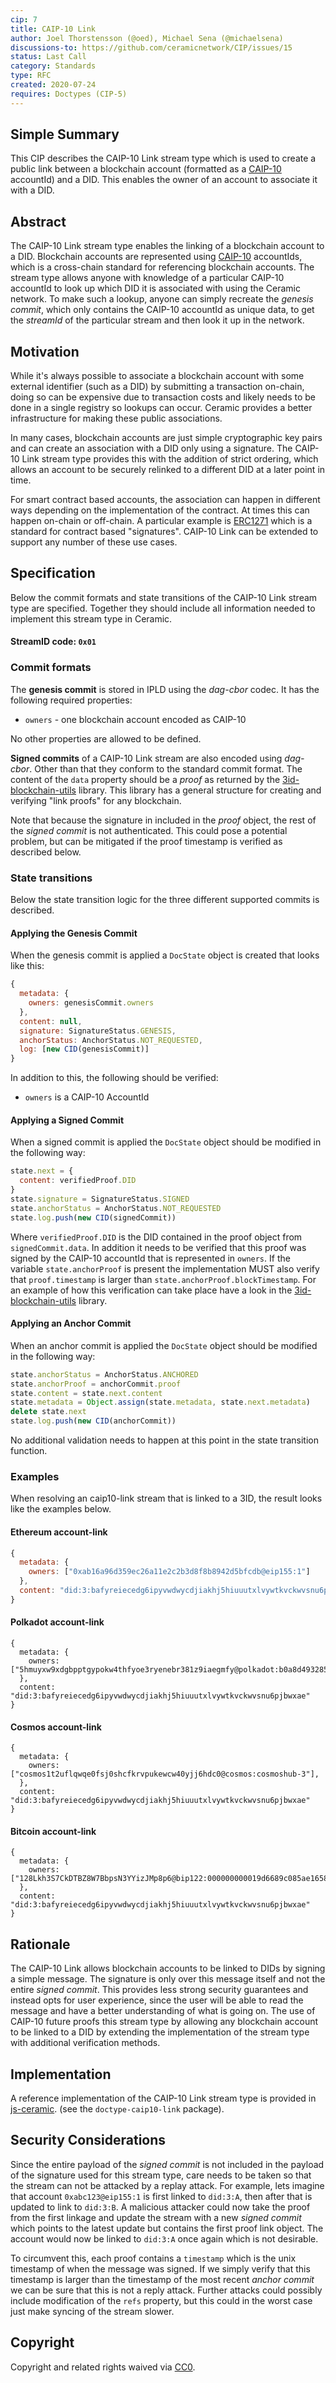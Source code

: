 ```yaml
---
cip: 7
title: CAIP-10 Link
author: Joel Thorstensson (@oed), Michael Sena (@michaelsena)
discussions-to: https://github.com/ceramicnetwork/CIP/issues/15
status: Last Call
category: Standards
type: RFC
created: 2020-07-24
requires: Doctypes (CIP-5)
---
```


## Simple Summary

This CIP describes the CAIP-10 Link stream type which is used to create a public link between a blockchain account (formatted as a [CAIP-10](https://github.com/ChainAgnostic/CAIPs/blob/master/CAIPs/caip-10.md) accountId) and a DID. This enables the owner of an account to associate it with a DID. 


## Abstract

The CAIP-10 Link stream type enables the linking of a blockchain account to a DID. Blockchain accounts are represented using [CAIP-10](https://github.com/ChainAgnostic/CAIPs/blob/master/CAIPs/caip-10.md) accountIds, which is a cross-chain standard for referencing blockchain accounts. The stream type allows anyone with knowledge of a particular CAIP-10 accountId to look up which DID it is associated with using the Ceramic network. To make such a lookup, anyone can simply recreate the *genesis commit*, which only contains the CAIP-10 accountId as unique data, to get the *streamId* of the particular stream and then look it up in the network. 


## Motivation

While it's always possible to associate a blockchain account with some external identifier (such as a DID) by submitting a transaction on-chain, doing so can be expensive due to transaction costs and likely needs to be done in a single registry so lookups can occur. Ceramic provides a better infrastructure for making these public associations. 

In many cases, blockchain accounts are just simple cryptographic key pairs and can create an association with a DID only using a signature. The CAIP-10 Link stream type provides this with the addition of strict ordering, which allows an account to be securely relinked to a different DID at a later point in time. 

For smart contract based accounts, the association can happen in different ways depending on the implementation of the contract. At times this can happen on-chain or off-chain. A particular example is [ERC1271](https://eips.ethereum.org/EIPS/eip-1271) which is a standard for contract based "signatures". CAIP-10 Link can be extended to support any number of these use cases. 


## Specification

Below the commit formats and state transitions of the CAIP-10 Link stream type are specified. Together they should include all information needed to implement this stream type in Ceramic.

#### StreamID code: `0x01`

### Commit formats

The **genesis commit** is stored in IPLD using the *dag-cbor* codec. It has the following required properties:

* `owners` - one blockchain account encoded as CAIP-10

No other properties are allowed to be defined.

**Signed commits** of a CAIP-10 Link stream are also encoded using *dag-cbor*. Other than that they conform to the standard commit format. The content of the `data` property should be a *proof* as returned by the [3id-blockchain-utils](https://github.com/3box/js-3id-blockchain-utils) library. This library has a general structure for creating and verifying "link proofs" for any blockchain. 

Note that because the signature in included in the *proof* object, the rest of the *signed commit* is not authenticated. This could pose a potential problem, but can be mitigated if the proof timestamp is verified as described below.

### State transitions

Below the state transition logic for the three different supported commits is described. 

#### Applying the Genesis Commit

When the genesis commit is applied a `DocState` object is created that looks like this:

```js
{
  metadata: {
    owners: genesisCommit.owners
  },
  content: null,
  signature: SignatureStatus.GENESIS,
  anchorStatus: AnchorStatus.NOT_REQUESTED,
  log: [new CID(genesisCommit)]
}
```

In addition to this, the following should be verified:

* `owners` is a CAIP-10 AccountId

#### Applying a Signed Commit

When a signed commit is applied the `DocState` object should be modified in the following way:

```js
state.next = {
  content: verifiedProof.DID
}
state.signature = SignatureStatus.SIGNED
state.anchorStatus = AnchorStatus.NOT_REQUESTED
state.log.push(new CID(signedCommit))
```

Where `verifiedProof.DID` is the DID contained in the proof object from `signedCommit.data`. In addition it needs to be verified that this proof was signed by the CAIP-10 accountId that is represented in `owners`. If the variable `state.anchorProof` is present the implementation MUST also verify that `proof.timestamp` is larger than `state.anchorProof.blockTimestamp`.
For an example of how this verification can take place have a look in the [3id-blockchain-utils](https://github.com/3box/js-3id-blockchain-utils) library. 

#### Applying an Anchor Commit

When an anchor commit is applied the `DocState` object should be modified in the following way:

```js
state.anchorStatus = AnchorStatus.ANCHORED
state.anchorProof = anchorCommit.proof
state.content = state.next.content
state.metadata = Object.assign(state.metadata, state.next.metadata)
delete state.next
state.log.push(new CID(anchorCommit))
```

No additional validation needs to happen at this point in the state transition function.

### Examples

When resolving an caip10-link stream that is linked to a 3ID, the result looks like the examples below.

#### Ethereum account-link

```js
{
  metadata: {
    owners: ["0xab16a96d359ec26a11e2c2b3d8f8b8942d5bfcdb@eip155:1"]
  },
  content: "did:3:bafyreiecedg6ipyvwdwycdjiakhj5hiuuutxlvywtkvckwvsnu6pjbwxae"
}
```

#### Polkadot account-link

```JS
{
  metadata: {
    owners: ["5hmuyxw9xdgbpptgypokw4thfyoe3ryenebr381z9iaegmfy@polkadot:b0a8d493285c2df73290dfb7e61f870f"],
  },
  content: "did:3:bafyreiecedg6ipyvwdwycdjiakhj5hiuuutxlvywtkvckwvsnu6pjbwxae"
}
```

#### Cosmos account-link

```JS
{
  metadata: {
  	owners: ["cosmos1t2uflqwqe0fsj0shcfkrvpukewcw40yjj6hdc0@cosmos:cosmoshub-3"],
  },
  content: "did:3:bafyreiecedg6ipyvwdwycdjiakhj5hiuuutxlvywtkvckwvsnu6pjbwxae"
}
```

#### Bitcoin account-link

```JS
{
  metadata: {
  	owners: ["128Lkh3S7CkDTBZ8W7BbpsN3YYizJMp8p6@bip122:000000000019d6689c085ae165831e93"],
  },
  content: "did:3:bafyreiecedg6ipyvwdwycdjiakhj5hiuuutxlvywtkvckwvsnu6pjbwxae"
}
```


## Rationale

The CAIP-10 Link allows blockchain accounts to be linked to DIDs by signing a simple message. The signature is only over this message itself and not the entire *signed commit*. This provides less strong security guarantees and instead opts for user experience, since the user will be able to read the message and have a better understanding of what is going on. The use of CAIP-10 future proofs this stream type by allowing any blockchain account to be linked to a DID by extending the implementation of the stream type with additional verification methods. 


## Implementation

A reference implementation of the CAIP-10 Link stream type is provided in [js-ceramic](https://github.com/ceramicnetwork/js-ceramic). (see the `doctype-caip10-link` package).


## Security Considerations

Since the entire payload of the *signed commit* is not included in the payload of the signature used for this stream type, care needs to be taken so that the stream can not be attacked by a replay attack. For example, lets imagine that account `0xabc123@eip155:1` is first linked to `did:3:A`, then after that is updated to link to `did:3:B`. A malicious attacker could now take the proof from the first linkage and update the stream with a new *signed commit* which points to the latest update but contains the first proof link object. The account would now be linked to `did:3:A` once again which is not desirable. 

To circumvent this, each proof contains a `timestamp` which is the unix timestamp of when the message was signed. If we simply verify that this timestamp is larger than the timestamp of the most recent *anchor commit* we can be sure that this is not a reply attack. Further attacks could possibly include modification of the `refs` property, but this could in the worst case just make syncing of the stream slower.


## Copyright

Copyright and related rights waived via [CC0](https://creativecommons.org/publicdomain/zero/1.0/).